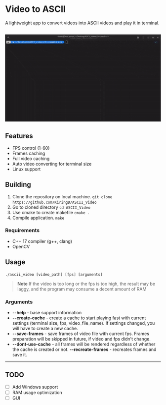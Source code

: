 # Video to ASCII
A lightweight app to convert videos into ASCII videos and play it in terminal.

![](img/Hello.gif)
---
## Features
- FPS control (1-60)
- Frames caching
- Full video caching
- Auto video converting for terminal size
- Linux support
## Building
1. Clone the repository on local machine.
``git clone https://github.com/KiringD/ASCII_Video``
2. Go to cloned directory
``cd ASCII_Video``
3. Use cmake to create makefile
``cmake .``
4. Compile application.
``make``
### Requirements
- C++ 17 compiler (g++, clang)
- OpenCV
## Usage
```./ascii_video [video_path] [fps] [arguments]```
> **Note**
> If the video is too long or the fps is too high, the result may be laggy, and the program may consume a decent amount of RAM
### Arguments
- **--help** - base support information
- **--create-cache** - create a cache to start playing fast with current settings (terminal size, fps, video_file_name). If settings changed, you will have to create a new cache.
- **--save-frames** - save frames of video file with current fps. Frames preparation will be skipped in future, if video and fps didn't change.
- **--dont-use-cache** - all frames will be rendered regardless of whether the cache is created or not.
  **--recreate-frames** - recreates frames and save it.
---
## TODO
- [ ] Add Windows support
- [ ] RAM usage optimization
- [ ] GUI
